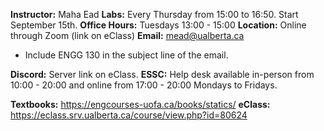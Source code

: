 **Instructor:** Maha Ead
**Labs:**  Every Thursday from 15:00 to 16:50. Start September 15th.
**Office Hours:** Tuesdays 13:00 - 15:00
**Location:** Online through Zoom (link on eClass)
**Email:** mead@ualberta.ca
- Include ENGG 130 in the subject line of the email.

**Discord:** Server link on eClass.
**ESSC:** Help desk available in-person from 10:00 - 20:00 and online from 17:00 - 20:00 Mondays to Fridays.

**Textbooks:** https://engcourses-uofa.ca/books/statics/
**eClass:** https://eclass.srv.ualberta.ca/course/view.php?id=80624


